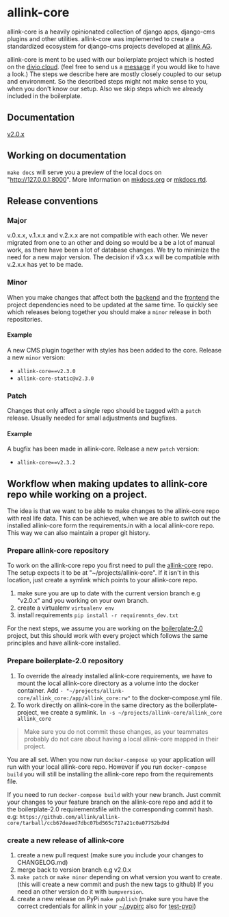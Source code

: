 # allink-core
allink-core is a heavily opinionated collection of django apps, django-cms plugins and other utilities. allink-core was implemented to create a standardized ecosystem for django-cms projects developed at [allink AG](https://www.allink.ch). 

allink-core is ment to be used with our boilerplate project which is hosted on the [divio cloud](https://www.divio.com/en/). (feel free to send us a [message](mailto:itcrowd@allink.ch) if you would like to have a look.)
The steps we describe here are mostly closely coupled to our setup and environment. So the described steps might not make sense to you, when you don't know our setup. Also we skip steps which we already included in the boilerplate.

## Documentation
[v2.0.x](http://allink-core.readthedocs.io/en/v2.0.x/)

## Working on documentation
`make docs` will serve you a preview of the local docs on "http://127.0.0.1:8000". More Information on [mkdocs.org](http://www.mkdocs.org/) or [mkdocs rtd](https://mkdocs.readthedocs.io/en/stable/).

## Release conventions

### Major
v.0.x.x, v.1.x.x and v.2.x.x are not compatible with each other. We never migrated from one to an other and doing so would be a be a lot of manual work, as there have been a lot of database changes. We try to minimize the need for a new major version. The decision if v3.x.x will be compatible with v.2.x.x has yet to be made.

### Minor
When you make changes that affect both the [backend](https://github.com/allink/allink-core) and the [frontend](https://github.com/allink/allink-core-static) the project dependencies need to be updated at the same time. To quickly see which releases belong together you should make a `minor` release in both repositories. 

#### Example
A new CMS plugin together with styles has been added to the core. Release a new `minor` version:

- `allink-core==v2.3.0`
- `allink-core-static@v2.3.0`

### Patch
Changes that only affect a single repo should be tagged with a `patch` release. Usually needed for small adjustments and bugfixes.

#### Example
A bugfix has been made in allink-core. Release a new `patch` version:

- `allink-core==v2.3.2`

## Workflow when making updates to allink-core repo while working on a project.
The idea is that we want to be able to make changes to the allink-core repo with real life data. This can be achieved, when we are able to switch out the installed allink-core form the requirements.in with a local allink-core repo. This way we can also maintain a proper git history.

### Prepare allink-core repository 
To work on the allink-core repo you first need to pull the [allink-core](https://github.com/allink/allink-core) repo. The setup expects it to be at "~/projects/allink-core". If it isn't in this location, just create a symlink which points to your allink-core repo.

1. make sure you are up to date with the current version branch e.g "v2.0.x" and you working on your own branch.
2. create a virtualenv `virtualenv env`
3. install requirements `pip install -r requiremnts_dev.txt`

For the next steps, we assume you are working on the [boilerplate-2.0](https://github.com/allink/boilerplate-2.0) project, but this should work with every project which follows the same principles and have allink-core installed.

### Prepare boilerplate-2.0 repository
1. To override the already installed allink-core requirements, we have to mount the local allink-core directory as a volume into the docker container. Add `- "~/projects/allink-core/allink_core:/app/allink_core:rw"` to the docker-compose.yml file.
2. To work directly on allink-core in the same directory as the boilerplate-project, we create a symlink. `ln -s ~/projects/allink-core/allink_core allink_core`

> Make sure you do not commit these changes, as your teammates probably do not care about having a local allink-core mapped in their project.
  
You are all set. When you now run `docker-compose up` your application will run with your local allink-core repo. However if you run `docker-compose build` you will still be installing the allink-core repo from the requirements file.

If you need to run `docker-compose build` with your new branch. Just commit your changes to your feature branch on the allink-core repo and add it to the boilerplate-2.0 requirementsfile with the corresponding commit hash. e.g: `https://github.com/allink/allink-core/tarball/ccb67deaed7dbc07bd565c717a21c0a07752bd9d`

### create a new release of allink-core
1. create a new pull request (make sure you include your changes to CHANGELOG.md)
2. merge back to version branch e.g v2.0.x
3. `make patch` or `make minor` depending on what version you want to create. (this will create a new commit and push the new tags to github) If you need an other version do it with `bumpversion`.
4. create a new release on PyPi `make publish` (make sure you have the correct credentials for allink in your [~/.pypirc](https://docs.python.org/3.3/distutils/packageindex.html#the-pypirc-file) also for [test-pypi](https://packaging.python.org/guides/using-testpypi/#setting-up-testpypi-in-pypirc))
